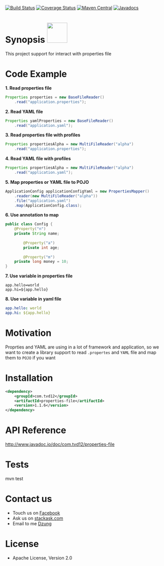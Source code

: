 [![Build Status](https://travis-ci.org/tvd12/properties-file.svg?branch=master)](https://travis-ci.org/tvd12/properties-file)
[![Coverage Status](https://coveralls.io/repos/github/tvd12/properties-file/badge.svg?branch=master)](https://coveralls.io/github/tvd12/properties-file?branch=master)
[![Maven Central](https://maven-badges.herokuapp.com/maven-central/com.tvd12/properties-file/badge.svg)](https://maven-badges.herokuapp.com/maven-central/com.tvd12/properties-file)
[![Javadocs](https://www.javadoc.io/badge/com.tvd12/properties-file.svg)](https://www.javadoc.io/doc/com.tvd12/properties-file)

# Synopsis <img src="https://github.com/tvd12/properties-file/blob/master/logo.png" width="64" />

This project support for interact with properties file

# Code Example

**1. Read properties file**

```java
Properties properties = new BaseFileReader()
	.read("application.properties");
```

**2. Read YAML file**


```java
Properties yamlProperties = new BaseFileReader()
	.read("application.yaml");
```

**3. Read properties file with profiles**

```java
Properties propertiesAlpha = new MultiFileReader("alpha")
	.read("application.properties");
```

**4. Read YAML file with profiles**

```java
Properties propertiesAlpha = new MultiFileReader("alpha")
	.read("application.yaml");
```

**5. Map properties or YAML file to POJO**

```java
ApplicationConfig applicationConfigYaml = new PropertiesMapper()
    .reader(new MultiFileReader("alpha"))
    .file("application.yaml")
    .map(ApplicationConfig.class);
```

**6. Use annotation to map**

```java
public class Config {
	@Property("n")
	private String name;
    	
    	@Property("a")
    	private int age;
    	
    	@Property("m")
	private long money = 10;
}
```

**7. Use variable in properties file**

```properties
app.hello=world
app.hi=${app.hello}
```

**8. Use variable in yaml file**

```yaml
app.hello: world
app.hi: ${app.hello}
```

# Motivation

Proprties and YAML are using in a lot of framework and application, so we want to create a library support to read `.propertes` and `YAML` file and map them to `POJO` if you want

# Installation

```xml
<dependency>
	<groupId>com.tvd12</groupId>
	<artifactId>properties-file</artifactId>
	<version>1.1.6</version>
</dependency>
```
# API Reference

http://www.javadoc.io/doc/com.tvd12/properties-file

# Tests

mvn test

# Contact us

- Touch us on [Facebook](https://www.facebook.com/youngmonkeys.org)
- Ask us on [stackask.com](https://stackask.com)
- Email to me [Dzung](mailto:itprono3@gmail.com)

# License

- Apache License, Version 2.0
